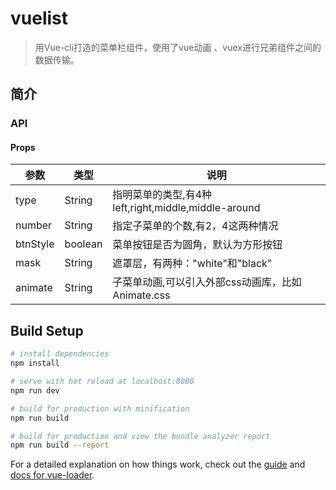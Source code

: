 # vuelist

> 用Vue-cli打造的菜单栏组件，使用了vue动画 、vuex进行兄弟组件之间的数据传输。
## 简介
### API
#### Props

参数 | 类型 | 说明
---|---|---
type | String | 指明菜单的类型,有4种left,right,middle,middle-around
number | String | 指定子菜单的个数,有2，4这两种情况
btnStyle | boolean | 菜单按钮是否为圆角，默认为方形按钮
mask	|String	|遮罩层，有两种："white"和"black"
animate	| String |	子菜单动画,可以引入外部css动画库，比如Animate.css


## Build Setup

``` bash
# install dependencies
npm install

# serve with hot reload at localhost:8080
npm run dev

# build for production with minification
npm run build

# build for production and view the bundle analyzer report
npm run build --report
```

For a detailed explanation on how things work, check out the [guide](http://vuejs-templates.github.io/webpack/) and [docs for vue-loader](http://vuejs.github.io/vue-loader).
